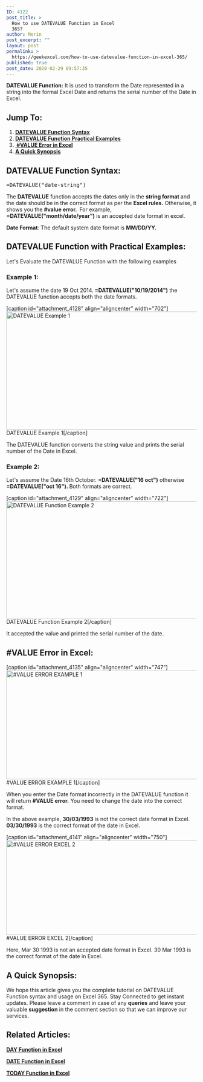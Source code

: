 ```yaml
---
ID: 4122
post_title: >
  How to use DATEVALUE Function in Excel
  365?
author: Merin
post_excerpt: ""
layout: post
permalink: >
  https://geekexcel.com/how-to-use-datevalue-function-in-excel-365/
published: true
post_date: 2020-02-29 09:57:35
---
```

<strong>DATEVALUE Function:</strong> It is used to transform the Date represented in a string into the formal Excel Date and returns the serial number of the Date in Excel.
<h2>Jump To:</h2>
<ol>
 	<li><a href="#date-1"><strong>DATEVALUE Function Syntax</strong></a></li>
 	<li><a href="#date-2"><strong>DATEVALUE Function Practical Examples</strong></a></li>
 	<li><strong><a href="#date-3"> #VALUE Error in Excel</a></strong></li>
 	<li><a href="#date-4"><strong>A Quick Synopsis</strong></a></li>
</ol>
<h2 id="date-1">DATEVALUE Function Syntax:</h2>
<pre>=DATEVALUE("date-string")</pre>
The <strong>DATEVALUE</strong> function accepts the dates only in the <strong>string format </strong>and the date should be in the correct format as per the <strong>Excel rules.</strong> Otherwise, it shows you the <strong>#value error.  </strong>For example, <strong>=DATEVALUE("month/date/year")</strong> is an accepted date format in excel.

<strong>Date Format</strong>: The default system date format is <strong>MM/DD/YY. </strong>
<h2 id="date-2">DATEVALUE Function with Practical Examples:</h2>
Let's Evaluate the DATEVALUE Function with the following examples
<h3>Example 1:</h3>
Let's assume the date 19 Oct 2014.<strong> =DATEVALUE("10/19/2014")</strong> the DATEVALUE function accepts both the date formats.

[caption id="attachment_4128" align="aligncenter" width="702"]<img class="size-full wp-image-4128" src="https://geekexcel.com/wp-content/uploads/2020/02/Screenshot_4-10.png" alt="DATEVALUE Example 1" width="702" height="311" /> DATEVALUE Example 1[/caption]

The DATEVALUE function converts the string value and prints the serial number of the Date in Excel.
<h3>Example 2:</h3>
Let's assume the Date 16th October. <strong>=DATEVALUE("16 oct")</strong> otherwise <strong>=DATEVALUE("oct 16"). </strong>Both formats are correct.

[caption id="attachment_4129" align="aligncenter" width="722"]<img class="size-full wp-image-4129" src="https://geekexcel.com/wp-content/uploads/2020/02/Screenshot_1-12.png" alt="DATEVALUE Function Example 2" width="722" height="309" /> DATEVALUE Function Example 2[/caption]

It accepted the value and printed the serial number of the date.
<h2 id="date-3">#VALUE Error in Excel:</h2>
[caption id="attachment_4135" align="aligncenter" width="747"]<img class="size-full wp-image-4135" src="https://geekexcel.com/wp-content/uploads/2020/02/Screenshot_2-13.png" alt="#VALUE ERROR EXAMPLE 1" width="747" height="287" /> #VALUE ERROR EXAMPLE 1[/caption]

When you enter the Date format incorrectly in the DATEVALUE function it will return <strong>#VALUE error.</strong> You need to change the date into the correct format.

In the above example, <strong>30/03/1993</strong> is not the correct date format in Excel.<strong> 03/30/1993</strong> is the correct format of the date in Excel.

[caption id="attachment_4141" align="aligncenter" width="750"]<img class="size-full wp-image-4141" src="https://geekexcel.com/wp-content/uploads/2020/02/Screenshot_3-13.png" alt="#VALUE ERROR EXCEL 2" width="750" height="249" /> #VALUE ERROR EXCEL 2[/caption]

Here, Mar 30 1993 is not an accepted date format in Excel. 30 Mar 1993 is the correct format of the date in Excel.
<h2 id="date-4">A Quick Synopsis:</h2>
We hope this article gives you the complete tutorial on DATEVALUE Function syntax and usage on Excel 365. Stay Connected to get instant updates. Please leave a comment in case of any <strong>queries</strong> and leave your valuable <strong>suggestion</strong> in the comment section so that we can improve our services.
<h2>Related Articles:</h2>
<strong><a href="https://geekexcel.com/how-to-use-day-function-in-excel-365/">DAY Function in Excel</a></strong>

<strong><a href="https://geekexcel.com/how-to-use-date-function-in-microsoft-excel-365/">DATE Function in Excel</a></strong>

<strong><a href="https://geekexcel.com/how-to-use-today-function-in-excel-365/">TODAY Function in Excel</a></strong>